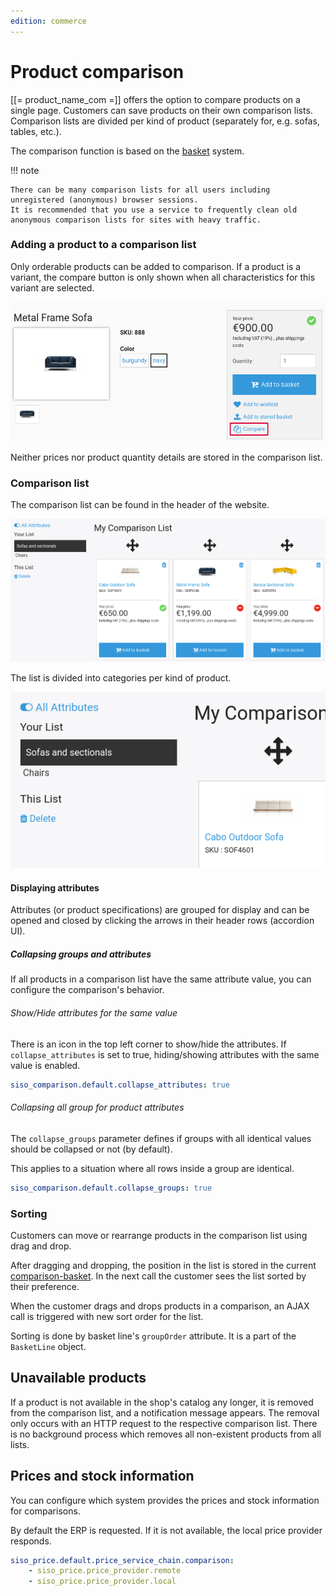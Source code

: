 ```yaml
---
edition: commerce
---
```


# Product comparison

[[= product_name_com =]] offers the option to compare products on a single page.
Customers can save products on their own comparison lists.
Comparison lists are divided per kind of product (separately for, e.g. sofas, tables, etc.). 

The comparison function is based on the [basket](../basket/basket.md) system.

!!! note

    There can be many comparison lists for all users including unregistered (anonymous) browser sessions.
    It is recommended that you use a service to frequently clean old anonymous comparison lists for sites with heavy traffic.

### Adding a product to a comparison list

Only orderable products can be added to comparison.
If a product is a variant, the compare button is only shown when all characteristics for this variant are selected.

![](../img/product_comparison_1.png "Add to comparison")

Neither prices nor product quantity details are stored in the comparison list.

### Comparison list

The comparison list can be found in the header of the website.

![](../img/product_comparison_2.png)

The list is divided into categories per kind of product.

![](../img/product_comparison_categories.png)

#### Displaying attributes

Attributes (or product specifications) are grouped for display and can be opened and closed by clicking the arrows in their header rows (accordion UI).

##### Collapsing groups and attributes

If all products in a comparison list have the same attribute value, you can configure the comparison's behavior.

###### Show/Hide attributes for the same value

There is an icon in the top left corner to show/hide the attributes.
If `collapse_attributes` is set to true, hiding/showing attributes with the same value is enabled.

``` yaml
siso_comparison.default.collapse_attributes: true
```

###### Collapsing all group for product attributes

The `collapse_groups` parameter defines if groups with all identical values should be collapsed or not (by default). 

This applies to a situation where all rows inside a group are identical.

``` yaml
siso_comparison.default.collapse_groups: true
```

### Sorting

Customers can move or rearrange products in the comparison list using drag and drop.

After dragging and dropping, the position in the list is stored in the current [comparison-basket](product_comparison_api.md).
In the next call the customer sees the list sorted by their preference.

When the customer drags and drops products in a comparison, an AJAX call is triggered with new sort order for the list.

Sorting is done by basket line's `groupOrder` attribute. It is a part of the `BasketLine` object.

## Unavailable products

If a product is not available in the shop's catalog any longer, it is removed from the comparison list, and a notification message appears.
The removal only occurs with an HTTP request to the respective comparison list.
There is no background process which removes all non-existent products from all lists.

## Prices and stock information

You can configure which system provides the prices and stock information for comparisons.

By default the ERP is requested. If it is not available, the local price provider responds. 

``` yaml
siso_price.default.price_service_chain.comparison:
    - siso_price.price_provider.remote
    - siso_price.price_provider.local
```
